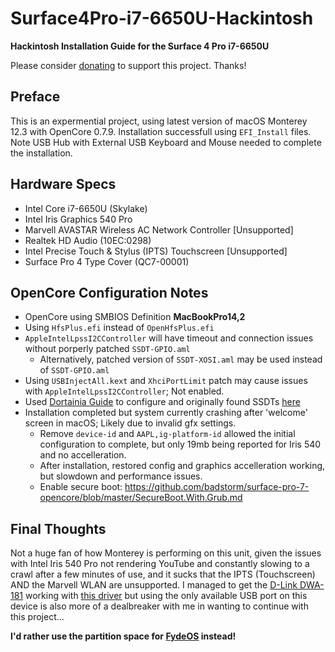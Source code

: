 # Surface4Pro-i7-6650U-Hackintosh
**Hackintosh Installation Guide for the Surface 4 Pro i7-6650U**

Please consider [donating](https://paypal.me/djouija) to support this project. Thanks!

## Preface
This is an expermential project, using latest version of macOS Monterey 12.3 with OpenCore 0.7.9.
Installation successfull using `EFI_Install` files.
Note USB Hub with External USB Keyboard and Mouse needed to complete the installation.

## Hardware Specs
- Intel Core i7-6650U (Skylake)
- Intel Iris Graphics 540 Pro
- Marvell AVASTAR Wireless AC Network Controller [Unsupported]
- Realtek HD Audio (10EC:0298)
- Intel Precise Touch & Stylus (IPTS) Touchscreen [Unsupported]
- Surface Pro 4 Type Cover (QC7-00001)

## OpenCore Configuration Notes
- OpenCore using SMBIOS Definition **MacBookPro14,2** 
- Using `HfsPlus.efi` instead of `OpenHfsPlus.efi`
- `AppleIntelLpssI2CController` will have timeout and connection issues without porperly patched `SSDT-GPIO.aml`
  - Alternatively, patched version of `SSDT-XOSI.aml` may be used instead of `SSDT-GPIO.aml`
- Using `USBInjectAll.kext` and `XhciPortLimit` patch may cause issues with `AppleIntelLpssI2CController`; Not enabled.
- Used [Dortainia Guide](https://dortania.github.io/OpenCore-Install-Guide/config-laptop.plist/skylake.html) to configure and originally found SSDTs [here](https://dsdt-database.monster/surface-pro-4-core-i7-opencore/)
- Installation completed but system currently crashing after 'welcome' screen in macOS; Likely due to invalid gfx settings.
  - Remove `device-id` and `AAPL,ig-platform-id` allowed the initial configuration to complete, but only 19mb being reported for Iris 540 and no accelleration.
  - After installation, restored config and graphics accelleration working, but slowdown and performance issues.
  - Enable secure boot: https://github.com/badstorm/surface-pro-7-opencore/blob/master/SecureBoot.With.Grub.md


## Final Thoughts
Not a huge fan of how Monterey is performing on this unit, given the issues with Intel Iris 540 Pro not rendering YouTube and constantly slowing to a crawl after a few minutes of use, and it sucks that the IPTS (Touchscreen) AND the Marvell WLAN are unsupported.   I managed to get the [D-Link DWA-181](https://www.bestbuy.ca/en-ca/product/d-link-ac1300-wi-fi-dual-band-usb-adapter-dwa-181/13579247) working with [this driver](https://github.com/chris1111/Wireless-USB-OC-Big-Sur-Adapter) but using the only available USB port on this device is also more of a dealbreaker with me in wanting to continue with this project...  

**I'd rather use the partition space for [FydeOS](https://fydeos.io/download/device/surface-pro4) instead!**
